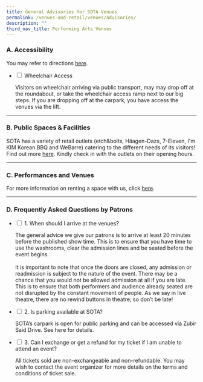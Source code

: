 ```yaml
---
title: General Advisories for SOTA Venues
permalink: /venues-and-retail/venues/advisories/
description: ""
third_nav_title: Performing Arts Venues
---
```

### A. Accessibility

You may refer to directions&nbsp;[here](/contact-us).

<ul class="jekyllcodex_accordion">
  <li>
    <input id="accordion1" type="checkbox">
    <label for="accordion1">Wheelchair Access</label>
    <div>
      <p>Visitors on wheelchair arriving via public transport, may may drop off at the roundabout, or take the wheelchair access ramp next to our big steps. If you are dropping off at the carpark, you have access the venues via the lift.</p>
    </div>
	</li>  
</ul>
<hr>

### B. Public Spaces &amp; Facilities

SOTA has a variety of retail outlets (etch&amp;bolts, Häagen-Dazs, 7-Eleven, I'm KIM Korean BBQ and WeBarre) catering to the different needs of its visitors! Find out more&nbsp;[here](/venues-and-retail/retail). Kindly check in with the outlets on their opening hours.
<hr>

### C. Performances and Venues

For more information on renting a space with us, click&nbsp;[here](/venues-and-retail/).

<hr>

### D. Frequently Asked Questions by Patrons

<ul class="jekyllcodex_accordion">
  <li>
    <input id="accordion2" type="checkbox">
    <label for="accordion2">1. When should I arrive at the venues?</label>
    <div>
      <p>The general advice we give our patrons is to arrive at least 20 minutes before the published show time. This is to ensure that you have time to use the washrooms, clear the admission lines and be seated before the event begins.<br><br>
It is important to note that once the doors are closed, any admission or readmission is subject to the nature of the event. There may be a chance that you would not be allowed admission at all if you are late. This is to ensure that both performers and audience already seated are not disrupted by the constant movement of people. As we say in live theatre, there are no rewind buttons in theatre; so don’t be late!</p>
    </div>
	</li>  
	<li>
    <input id="accordion3" type="checkbox">
    <label for="accordion3">2. Is parking available at SOTA?</label>
    <div>
      <p>SOTA’s carpark is open for public parking and can be accessed via Zubir Said Drive. See here for details.</p>
    </div>
	</li>  
	<li>
    <input id="accordion4" type="checkbox">
    <label for="accordion4">3. Can I exchange or get a refund for my ticket if I am unable to attend an event?</label>
    <div>
      <p>All tickets sold are non-exchangeable and non-refundable. You may wish to contact the event organizer for more details on the terms and conditions of ticket sale.</p>
    </div>
	</li>  
</ul>